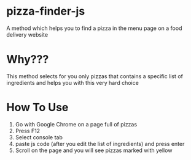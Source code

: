 # pizza-finder-js
A method which helps you to find a pizza in the menu page on a food delivery website

# Why???
This method selects for you only pizzas that contains a specific list of ingredients and helps you with this very hard choice 

# How To Use
1. Go with Google Chrome on a page full of pizzas
2. Press F12
3. Select console tab
4. paste js code (after you edit the list of ingredients) and press enter
5. Scroll on the page and you will see pizzas marked with yellow
